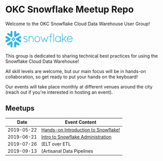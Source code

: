 # OKC Snowflake Meetup Repo
Welcome to the OKC Snowflake Cloud Data Warehouse User Group!

![Snowflake Logo](./snowflakeLogo.svg)

This group is dedicated to sharing technical best practices for using the Snowflake Cloud Data Warehouse!

All skill levels are welcome, but our main focus will be in hands-on collaboration, so get ready to put your hands on the keyboard!

Our events will take place monthly at different venues around the city (reach out if you're interested in hosting an event).

## Meetups
| Date | Event Content | 
|------|---------------|
| 2019-05-22 | [Hands-on Introduction to Snowflake!](./meetups/2019-05-22_meetup1) |
| 2019-06-21 | [Intro to Snowflake Administration](./meetups/2019-06-21_meetup2) |
| 2019-07-26 | [ELT over ETL | Working with Transformations in Fivetran (Presented by Fivetran)](./meetups/2019-07-26_meetup3) |
| 2019-09-13 | [Artisanal Data Pipelines | Best Practices for External Staging in AWS and Azure](./meetups/2019-09-13_meetup4) |
